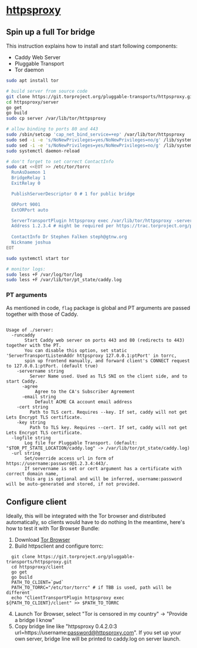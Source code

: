 # [httpsproxy](https://trac.torproject.org/projects/tor/ticket/26923)

## Spin up a full Tor bridge
This instruction explains how to install and start following components:
* Caddy Web Server
* Pluggable Transport
* Tor daemon

```bash
sudo apt install tor

# build server from source code
git clone https://git.torproject.org/pluggable-transports/httpsproxy.git
cd httpsproxy/server
go get
go build
sudo cp server /var/lib/tor/httpsproxy

# allow binding to ports 80 and 443
sudo /sbin/setcap 'cap_net_bind_service=+ep' /var/lib/tor/httpsproxy
sudo sed -i -e 's/NoNewPrivileges=yes/NoNewPrivileges=no/g' /lib/systemd/system/tor@default.service
sudo sed -i -e 's/NoNewPrivileges=yes/NoNewPrivileges=no/g' /lib/systemd/system/tor@.service
sudo systemctl daemon-reload

# don't forget to set correct ContactInfo
sudo cat <<EOT >> /etc/tor/torrc
  RunAsDaemon 1
  BridgeRelay 1
  ExitRelay 0

  PublishServerDescriptor 0 # 1 for public bridge

  ORPort 9001
  ExtORPort auto

  ServerTransportPlugin httpsproxy exec /var/lib/tor/httpsproxy -servername yourdomain.com -agree -email youremail@gmail.com
  Address 1.2.3.4 # might be required per https://trac.torproject.org/projects/tor/ticket/12020
  
  ContactInfo Dr Stephen Falken steph@gtnw.org
  Nickname joshua
EOT

sudo systemctl start tor

# monitor logs:
sudo less +F /var/log/tor/log
sudo less +F /var/lib/tor/pt_state/caddy.log
```

### PT arguments
As mentioned in code, `flag` package is global and PT arguments are passed together with those of Caddy.

```

Usage of ./server:
  -runcaddy
       Start Caddy web server on ports 443 and 80 (redirects to 443) together with the PT.
       You can disable this option, set static 'ServerTransportListenAddr httpsproxy 127.0.0.1:ptPort' in torrc,
       spin up frontend manually, and forward client's CONNECT request to 127.0.0.1:ptPort. (default true)
    -servername string
         Server Name used. Used as TLS SNI on the client side, and to start Caddy.
      -agree
           Agree to the CA's Subscriber Agreement
      -email string
           Default ACME CA account email address
    -cert string
         Path to TLS cert. Requires --key. If set, caddy will not get Lets Encrypt TLS certificate.
    -key string
         Path to TLS key. Requires --cert. If set, caddy will not get Lets Encrypt TLS certificate.
  -logfile string
       Log file for Pluggable Transport. (default: "$TOR_PT_STATE_LOCATION/caddy.log" -> /var/lib/tor/pt_state/caddy.log)
  -url string
       Set/override access url in form of https://username:password@1.2.3.4:443/.
       If servername is set or cert argument has a certificate with correct domain name,
       this arg is optional and will be inferred, username:password will be auto-generated and stored, if not provided.
```

## Configure client

Ideally, this will be integrated with the Tor browser and distributed automatically, so clients would have to do nothing
In the meantime, here's how to test it with Tor Browser Bundle:

1. Download [Tor Browser](https://www.torproject.org/projects/torbrowser.html.en)
2. Build httpsclient and configure torrc:
```
  git clone https://git.torproject.org/pluggable-transports/httpsproxy.git
  cd httpsproxy/client
  go get
  go build
  PATH_TO_CLIENT=`pwd`
  PATH_TO_TORRC="/etc/tor/torrc" # if TBB is used, path will be different
  echo "ClientTransportPlugin httpsproxy exec ${PATH_TO_CLIENT}/client" >> $PATH_TO_TORRC
```
4. Launch Tor Browser, select "Tor is censored in my country" -> "Provide a bridge I know"
5. Copy bridge line like "httpsproxy 0.4.2.0:3 url=https://username:password@httpsproxy.com".
   If you set up your own server, bridge line will be printed to caddy.log on server launch.

